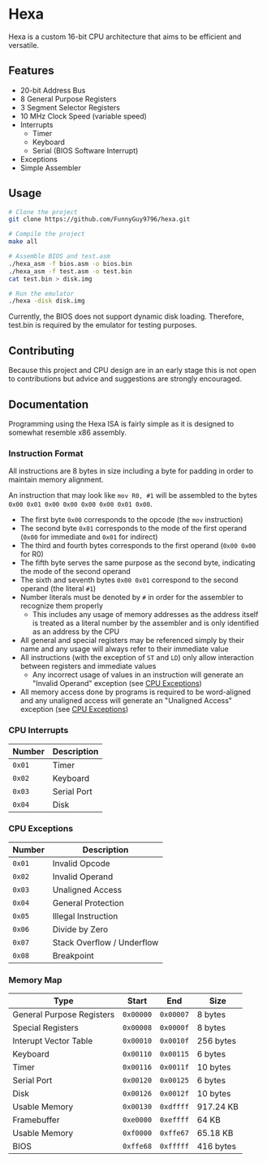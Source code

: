 # Hexa
Hexa is a custom 16-bit CPU architecture that aims to be efficient and versatile.

## Features
- 20-bit Address Bus
- 8 General Purpose Registers
- 3 Segment Selector Registers
- 10 MHz Clock Speed (variable speed)
- Interrupts
  - Timer
  - Keyboard
  - Serial (BIOS Software Interrupt)
- Exceptions
- Simple Assembler

## Usage
``` bash
# Clone the project
git clone https://github.com/FunnyGuy9796/hexa.git

# Compile the project
make all

# Assemble BIOS and test.asm
./hexa_asm -f bios.asm -o bios.bin
./hexa_asm -f test.asm -o test.bin
cat test.bin > disk.img

# Run the emulator
./hexa -disk disk.img
```
Currently, the BIOS does not support dynamic disk loading. Therefore, test.bin is required by the emulator for testing purposes.

## Contributing
Because this project and CPU design are in an early stage this is not open to contributions but advice and suggestions are strongly encouraged.

## Documentation
Programming using the Hexa ISA is fairly simple as it is designed to somewhat resemble x86 assembly.

### Instruction Format
All instructions are 8 bytes in size including a byte for padding in order to maintain memory alignment.

An instruction that may look like `mov R0, #1` will be assembled to the bytes `0x00 0x01 0x00 0x00 0x00 0x00 0x01 0x00`.
- The first byte `0x00` corresponds to the opcode (the `mov` instruction)
- The second byte `0x01` corresponds to the mode of the first operand (`0x00` for immediate and `0x01` for indirect)
- The third and fourth bytes corresponds to the first operand (`0x00 0x00` for R0)
- The fifth byte serves the same purpose as the second byte, indicating the mode of the second operand
- The sixth and seventh bytes `0x00 0x01` correspond to the second operand (the literal `#1`)
- Number literals must be denoted by `#` in order for the assembler to recognize them properly
  - This includes any usage of memory addresses as the address itself is treated as a literal number by the assembler and is only identified as an address by the CPU
- All general and special registers may be referenced simply by their name and any usage will always refer to their immediate value
- All instructions (with the exception of `ST` and `LD`) only allow interaction between registers and immediate values
  - Any incorrect usage of values in an instruction will generate an "Invalid Operand" exception (see [CPU Exceptions](#cpu-exceptions))
- All memory access done by programs is required to be word-aligned and any unaligned access will generate an "Unaligned Access" exception (see [CPU Exceptions](#cpu-exceptions))

### CPU Interrupts
| Number | Description |
|--------|-------------|
| `0x01` | Timer       |
| `0x02` | Keyboard    |
| `0x03` | Serial Port |
| `0x04` | Disk        |

### CPU Exceptions
| Number | Description                |
|--------|----------------------------|
| `0x01` | Invalid Opcode             |
| `0x02` | Invalid Operand            |
| `0x03` | Unaligned Access           |
| `0x04` | General Protection         |
| `0x05` | Illegal Instruction        |
| `0x06` | Divide by Zero             |
| `0x07` | Stack Overflow / Underflow |
| `0x08` | Breakpoint                 |

### Memory Map
| Type                      | Start     | End       | Size      |
|---------------------------|-----------|-----------|-----------|
| General Purpose Registers | `0x00000` | `0x00007` | 8 bytes   |
| Special Registers         | `0x00008` | `0x0000f` | 8 bytes   |
| Interupt Vector Table     | `0x00010` | `0x0010f` | 256 bytes |
| Keyboard                  | `0x00110` | `0x00115` | 6 bytes   |
| Timer                     | `0x00116` | `0x0011f` | 10 bytes  |
| Serial Port               | `0x00120` | `0x00125` | 6 bytes   |
| Disk                      | `0x00126` | `0x0012f` | 10 bytes  |
| Usable Memory             | `0x00130` | `0xdffff` | 917.24 KB |
| Framebuffer               | `0xe0000` | `0xeffff` | 64 KB     |
| Usable Memory             | `0xf0000` | `0xffe67` | 65.18 KB  |
| BIOS                      | `0xffe68` | `0xfffff` | 416 bytes |